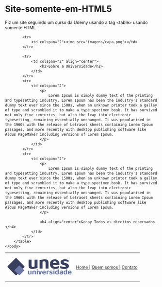 # Site-somente-em-HTML5
Fiz um site seguindo um curso da Udemy usando a tag &lt;table> usando somente HTML

<!DOCTYPE html>
<html>
	<head>
		<title>UNES - Página principal</title>
		<meta charset="utf-8">
	</head>
	<body background="imagens/fundo2.png">
		<table width="900" align="center">
			<tr>
				<td height="89"><img src="imagens/logo.png"></td>
				<td align="right">
					<a href="index.html">Home |</a> 
					<a href="quem-somos.html">Quem somos |</a>  
					<a href="contatos.html">Contato</a> 
				</td>
			</tr>

			<tr>
				<td colspan="2"><img src="imagens/capa.png"></td>
			</tr>

			<tr>
				<td colspan="2" align="center">
					<h2>Sobre a Universidade</h2>
				</td>
			</tr>
			<tr>
				<td colspan="2">
					<p>
						Lorem Ipsum is simply dummy text of the printing and typesetting industry. Lorem Ipsum has been the industry's standard dummy text ever since the 1500s, when an unknown printer took a galley of type and scrambled it to make a type specimen book. It has survived not only five centuries, but also the leap into electronic typesetting, remaining essentially unchanged. It was popularised in the 1960s with the release of Letraset sheets containing Lorem Ipsum passages, and more recently with desktop publishing software like Aldus PageMaker including versions of Lorem Ipsum.
					</p>
				</td>
			</tr>
			<tr>
				<td colspan="2">
					<p>
						Lorem Ipsum is simply dummy text of the printing and typesetting industry. Lorem Ipsum has been the industry's standard dummy text ever since the 1500s, when an unknown printer took a galley of type and scrambled it to make a type specimen book. It has survived not only five centuries, but also the leap into electronic typesetting, remaining essentially unchanged. It was popularised in the 1960s with the release of Letraset sheets containing Lorem Ipsum passages, and more recently with desktop publishing software like Aldus PageMaker including versions of Lorem Ipsum.
					</p>

					<h4 align="center">&copy Todos os direitos reservados.</h4>
				</td>
			</tr>
		</table>
	</body>
</html>
